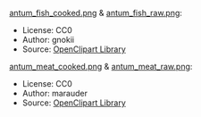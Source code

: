 [antum_fish_cooked.png] & [antum_fish_raw.png][]:
* License: CC0
* Author: gnokii
* Source: [OpenClipart Library][OCL fish]

[antum_meat_cooked.png][] & [antum_meat_raw.png][]:
* License: CC0
* Author: marauder
* Source: [OpenClipart Library][OCL meat]


[OCL fish]: https://openclipart.org/detail/133141/sashimi
[OCL meat]: https://openclipart.org/detail/211419/fleischkeule

[antum_fish_cooked.png]: textures/antum_fish_cooked.png
[antum_fish_raw.png]: textures/antum_fish_raw.png
[antum_meat_cooked.png]: textures/antum_meat_cooked.png
[antum_meat_raw.png]: textures/antum_meat_raw.png
